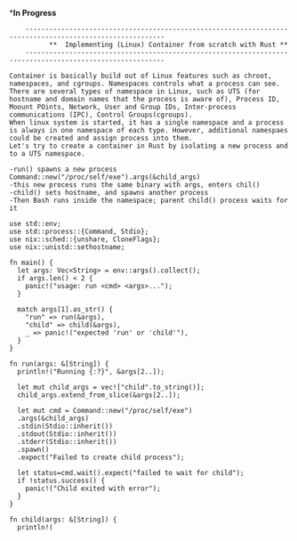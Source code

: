 ***In Progress**

	 	---------------------------------------------------------------------------------------------------------
	     	  **  Implementing (Linux) Container from scratch with Rust **
	  	---------------------------------------------------------------------------------------------------------


```text
Container is basically build out of Linux features such as chroot, namespaces, and cgroups. Namespaces controls what a process can see.
There are several types of namespace in Linux, such as UTS (for hostname and domain names that the process is aware of), Process ID, Moount POints, Network, User and Group IDs, Inter-process communications (IPC), Control Groups(cgroups).
When linux system is started, it has a single namespace and a process is always in one namespace of each type. However, additional namespaes could be created and assign process into them.
Let's try to create a container in Rust by isolating a new process and to a UTS namespace.

-run() spawns a new process Command::new("/proc/self/exe").args(&child_args)
-this new process runs the same binary with args, enters chil()
-child() sets hostname, and spawns another process 
-Then Bash runs inside the namespace; parent child() process waits for it 
```



```text
use std::env;
use std::process::{Command, Stdio};
use nix::sched::{unshare, CloneFlags};
use nix::unistd::sethostname;

fn main() {
  let args: Vec<String> = env::args().collect();
  if args.len() < 2 {
    panic!("usage: run <cmd> <args>...");
  }

  match args[1].as_str() {
    "run" => run(&args),
    "child" => child(&args),
    _ => panic!("expected 'run' or 'child'"),
  }
}

fn run(args: &[String]) {
  println!("Running {:?}", &args[2..]);

  let mut child_args = vec!["child".to_string()];
  child_args.extend_from_slice(&args[2..]);

  let mut cmd = Command::new("/proc/self/exe")
  .args(&child_args)
  .stdin(Stdio::inherit())
  .stdout(Stdio::inherit())
  .stderr(Stdio::inherit())
  .spawn()
  .expect("Failed to create child process");

  let status=cmd.wait().expect("failed to wait for child");
  if !status.success() {
    panic!("Child exited with error");
  }
}

fn child(args: &[String]) {
  println!(
```
